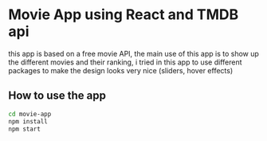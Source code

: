 # Movie App using React and TMDB api
this app is based on a free movie API, the main use of this app is to show up the different movies and their ranking, i tried in this app to use different packages to make the design looks very nice (sliders, hover effects)

## How to use the app
```sh
cd movie-app
npm install
npm start
```

